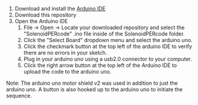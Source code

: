 1. Download and install the [Arduino IDE](https://www.arduino.cc/en/software)
2. Download this repository
3. Open the Arduino IDE
   1. File -> Open -> Locate your downloaded repository and select the "SolenoidPERcode" .ino file inside of the SolenoidPERcode folder.
   2. Click the "Select Board" dropdown menu and select the arduino uno.
   3. Click the checkmark button at the top left of the arduino IDE to verify there are no errors in your sketch.
   4. Plug in your arduino uno using a usb2.0 connector to your computer.
   5. Click the right arrow button at the top left of the Arduino IDE to upload the code to the arduino uno.

Note: The arduino uno motor shield v2 was used in addition to just the arduino uno. A button is also hooked up to the arduino uno to initiate the sequence.
